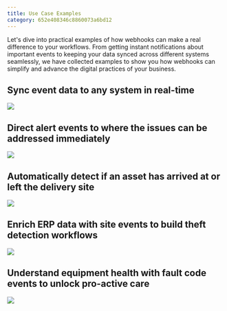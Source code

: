 ```yaml
---
title: Use Case Examples
category: 652e408346c8860073a6bd12
---
```


Let's dive into practical examples of how webhooks can make a real difference to your workflows. From getting instant notifications about important events to keeping your data synced across different systems seamlessly, we have collected examples to show you how webhooks can simplify and advance the digital practices of your business.

## Sync event data to any system in real-time
![](https://cdn.statically.io/gh/trackunit/developer-hub/master/guides/webhooks/webhooks-usecase1.png)


## Direct alert events to where the issues can be addressed immediately
![](https://cdn.statically.io/gh/trackunit/developer-hub/master/guides/webhooks/webhooks-usecase2.png)


## Automatically detect if an asset has arrived at or left the delivery site
![](https://cdn.statically.io/gh/trackunit/developer-hub/master/guides/webhooks/webhooks-usecase3.png)


## Enrich ERP data with site events to build theft detection workflows
![](https://cdn.statically.io/gh/trackunit/developer-hub/master/guides/webhooks/webhooks-usecase4.png)

## Understand equipment health with fault code events to unlock pro-active care
![](https://cdn.statically.io/gh/trackunit/developer-hub/master/guides/webhooks/webhooks-usecase5.png)

